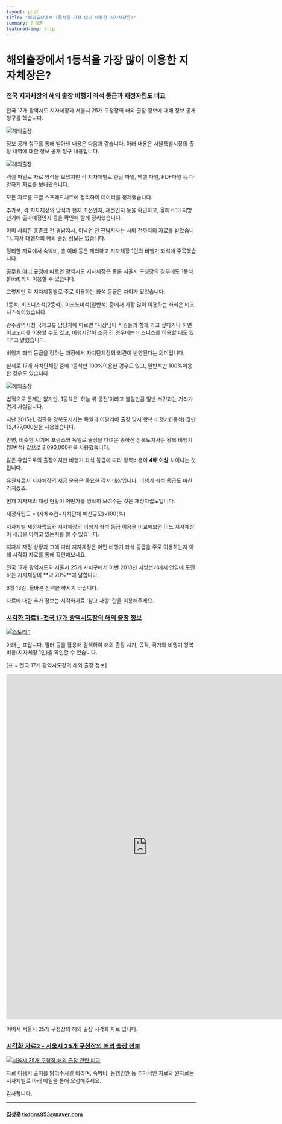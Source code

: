 ```yaml
---
layout: post
title: "해외출장에서 1등석을 가장 많이 이용한 지자체장은?"
summary: 김상훈
featured-img: trip
---
```


# **해외출장에서 1등석을 가장 많이 이용한 지자체장은?**

### 전국 지자체장의 해외 출장 비행기 좌석 등급과 재정자립도 비교 

전국 17개 광역시도 지자체장과 서울시 25개 구청장의 해외 출장 정보에 대해 정보 공개 청구를 했습니다.  



![해외출장](https://djschool.github.io/postimages/business_trip1.jpg)

정보 공개 청구를 통해 받아낸 내용은 다음과 같습니다. 아래 내용은 서울특별시장의 출장 내역에 대한 정보 공개 청구 내용입니다.



![해외출장](https://djschool.github.io/postimages/business_trip2.jpg)

엑셀 파일로 자료 양식을 보냈지만 각 지자체별로 한글 파일, 엑셀 파일, PDF파일 등 다양하게 자료를 보내왔습니다. 

모든 자료를 구글 스프레드시트에 정리하여 데이터를 정제했습니다. 

추가로, 각 지자체장의 당적과 현재 초선인지, 재선인지 등을 확인하고, 올해 6.13 지방선거에 출마예정인지 등을 확인해 함께 정리했습니다.

이미 사퇴한 홍준표 전 경남지사, 이낙연 전 전남지사는 사퇴 전까지의 자료를 받았습니다. 지사 대행자의 해외 출장 정보는 없습니다.

 

정리한 자료에서 숙박비, 총 여비 등은 제외하고 지자체장 1인의 비행기 좌석에 주목했습니다. 

[공무원 여비 규정](http://www.law.go.kr/%EB%B2%95%EB%A0%B9/%EA%B3%B5%EB%AC%B4%EC%9B%90%20%EC%97%AC%EB%B9%84%20%EA%B7%9C%EC%A0%95)에 따르면 광역시도 지자체장은 물론 서울시 구청장의 경우에도 1등석(First)까지 이용할 수 있습니다. 

 

그렇지만 각 지자체장별로 주로 이용하는 좌석 등급은 차이가 있었습니다. 

1등석, 비즈니스석(2등석), 이코노미석(일반석) 중에서 가장 많이 이용하는 좌석은 비즈니스석이었습니다. 

광주광역시청 국제교류 담당자에 따르면 "시장님이 직원들과 함께 가고 싶다거나 하면 이코노미를 이용할 수도 있고, 비행시간이 조금 긴 경우에는 비즈니스를 이용할 때도 있다"고 말했습니다.

비행기 좌석 등급을 정하는 과정에서 자치단체장의 의견이 반영된다는 의미입니다.

실제로 17개 자치단체장 중에 1등석만 100%이용한 경우도 있고, 일반석만 100%이용한 경우도 있습니다. 



 ![해외출장](https://djschool.github.io/postimages/business_trip3.jpg)

법적으로 문제는 없지만, 1등석은 '하늘 위 궁전'이라고 불릴만큼 일반 서민과는 거리가 먼게 사실입니다. 

지난 2015년, 김관용 경북도지사는 독일과 이탈리아 출장 당시 왕복 비행기(1등석) 값만 12,477,000원을 사용했습니다. 

반면, 비슷한 시기에 프랑스와 독일로 출장을 다녀온 송하진 전북도지사는 왕복 비행기(일반석) 값으로 3,090,000원을 사용했습니다.

같은 유럽으로의 출장이지만 비행기 좌석 등급에 따라 왕복비용이 **4배 이상** 차이나는 것입니다.

 

유권자로서 지자체장의 세금 운용은 중요한 감시 대상입니다. 비행기 좌석 등급도 마찬가지겠죠.

현재 지자체의 재정 현황이 어떤가를 명확히 보여주는 것은 재정자립도입니다.

 

재정자립도 = (자체수입÷자치단체 예산규모)×100(%)

 

지자체별 재정자립도와 지자체장의 비행기 좌석 등급 이용을 비교해보면 어느 지자체장이 세금을 아끼고 있는지를 볼 수 있습니다.

지자체 재정 상황과 그에 따라 지자체장은 어떤 비행기 좌석 등급을 주로 이용하는지 아래 시각화 자료를 통해 확인해보세요.

 

전국 17개 광역시도와 서울시 25개 자치구에서 이번 2018년 지방선거에서 연임에 도전하는 지자체장이 **약 70%**에 달합니다.

6월 13일, 올바른 선택을 하시기 바랍니다. 

 

자료에 대한 추가 정보는 시각화자료 '참고 사항' 란을 이용해주세요. 

 

### [시각화 자료1 -전국 17개 광역시도장의 해외 출장 정보](https://public.tableau.com/views/16_38/1_2?:embed=y&:display_count=yes&publish=yes )

<html><body>

<div class='tableauPlaceholder' id='viz1522411355775' style='position: relative'><noscript><a href='#'><img alt='스토리 1 ' src='https:&#47;&#47;public.tableau.com&#47;static&#47;images&#47;16&#47;16_38&#47;1_2&#47;1_rss.png' style='border: none' /></a></noscript><object class='tableauViz'  style='display:none;'><param name='host_url' value='https%3A%2F%2Fpublic.tableau.com%2F' /> <param name='embed_code_version' value='3' /> <param name='site_root' value='' /><param name='name' value='16_38&#47;1_2' /><param name='tabs' value='no' /><param name='toolbar' value='yes' /><param name='static_image' value='https:&#47;&#47;public.tableau.com&#47;static&#47;images&#47;16&#47;16_38&#47;1_2&#47;1.png' /> <param name='animate_transition' value='yes' /><param name='display_static_image' value='yes' /><param name='display_spinner' value='yes' /><param name='display_overlay' value='yes' /><param name='display_count' value='yes' /></object></div>                <script type='text/javascript'>                    var divElement = document.getElementById('viz1522411355775');                    var vizElement = divElement.getElementsByTagName('object')[0];                    vizElement.style.width='100%';vizElement.style.height=(divElement.offsetWidth*0.75)+'px';                    var scriptElement = document.createElement('script');                    scriptElement.src = 'https://public.tableau.com/javascripts/api/viz_v1.js';                    vizElement.parentNode.insertBefore(scriptElement, vizElement);                </script>

</body></html>





아래는 표입니다. 필터 등을 활용해 검색하여 해외 출장 시기, 목적, 국가와 비행기 왕복 비용(지자체장 1인)을 확인할 수 있습니다.

 [표 = 전국 17개 광역시도장의 해외 출장 정보]

<html><body>

<iframe width="750" height="915" frameborder="0" scrolling="no" src="https://onedrive.live.com/embed?resid=E8C403BD4FC59FDA%211069&authkey=%21AAinX8SgZd7Ig9U&em=2&wdHideGridlines=True&wdHideHeaders=True&wdDownloadButton=True&wdInConfigurator=True&waccluster=HK1"></iframe>

</body></html>



이어서 서울시 25개 구청장의 해외 출장 시각화 자료 입니다.

 

### [시각화 자료2 - 서울시 25개 구청장의 해외 출장 정보](https://public.tableau.com/views/25_23/1_2?:embed=y&:display_count=yes&publish=yes)

<html><body>

<div class='tableauPlaceholder' id='viz1522411390648' style='position: relative'><noscript><a href='#'><img alt='서울시 25개 구청장 해외 출장 관련 비교 ' src='https:&#47;&#47;public.tableau.com&#47;static&#47;images&#47;25&#47;25_23&#47;1_2&#47;1_rss.png' style='border: none' /></a></noscript><object class='tableauViz'  style='display:none;'><param name='host_url' value='https%3A%2F%2Fpublic.tableau.com%2F' /> <param name='embed_code_version' value='3' /> <param name='site_root' value='' /><param name='name' value='25_23&#47;1_2' /><param name='tabs' value='no' /><param name='toolbar' value='yes' /><param name='static_image' value='https:&#47;&#47;public.tableau.com&#47;static&#47;images&#47;25&#47;25_23&#47;1_2&#47;1.png' /> <param name='animate_transition' value='yes' /><param name='display_static_image' value='yes' /><param name='display_spinner' value='yes' /><param name='display_overlay' value='yes' /><param name='display_count' value='yes' /></object></div>                <script type='text/javascript'>                    var divElement = document.getElementById('viz1522411390648');                    var vizElement = divElement.getElementsByTagName('object')[0];                    vizElement.style.width='100%';vizElement.style.height=(divElement.offsetWidth*0.75)+'px';                    var scriptElement = document.createElement('script');                    scriptElement.src = 'https://public.tableau.com/javascripts/api/viz_v1.js';                    vizElement.parentNode.insertBefore(scriptElement, vizElement);                </script>
</body></html>



자료 이용시 출처를 밝혀주시길 바라며, 숙박비, 동행인원 등 추가적인 자료와 원자료는 지자체별로 아래 메일을 통해 요청해주세요.

감사합니다.

------

#### 김상훈 [tkdgns953@naver.com](mailto:tkdgns953@naver.com) 